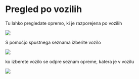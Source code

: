 # Pregled po vozilih

Tu lahko pregledate opremo, ki je razporejena po vozilih

![](https://navodila.ignis112.si/Q5E1QGkSmgFL9ayRGZhZ/~gitbook/image?url=https%3A%2F%2F1144351825-files.gitbook.io%2F%7E%2Ffiles%2Fv0%2Fb%2Fgitbook-legacy-files%2Fo%2Fassets%252F-MX2pnuWceN2b3jR2bIP%252F-MbeJJG4EUxbBQUpfHJg%252F-MbeYGJBBTTwHXAuYPrf%252FOprema_pregled_po_vozilih.PNG%3Falt%3Dmedia%26token%3D9e325eb3-23dc-4c85-8d3a-6d193736505b\&width=768\&dpr=4\&quality=100\&sign=2eb83b3d\&sv=2)

S pomočjo spustnega seznama izberite vozilo

![](https://navodila.ignis112.si/Q5E1QGkSmgFL9ayRGZhZ/~gitbook/image?url=https%3A%2F%2F1144351825-files.gitbook.io%2F%7E%2Ffiles%2Fv0%2Fb%2Fgitbook-legacy-files%2Fo%2Fassets%252F-MX2pnuWceN2b3jR2bIP%252F-MbeJJG4EUxbBQUpfHJg%252F-MbeYKwegEQ-UHd3FD-3%252FOprema_pregled_po_vozilih_seznam.PNG%3Falt%3Dmedia%26token%3Daf7b65ea-e320-42fb-bcbe-b543f044795f\&width=768\&dpr=4\&quality=100\&sign=64109765\&sv=2)

ko izberete vozilo se odpre seznam opreme, katera je v vozilu

![](https://navodila.ignis112.si/Q5E1QGkSmgFL9ayRGZhZ/~gitbook/image?url=https%3A%2F%2F1144351825-files.gitbook.io%2F%7E%2Ffiles%2Fv0%2Fb%2Fgitbook-legacy-files%2Fo%2Fassets%252F-MX2pnuWceN2b3jR2bIP%252F-MbeJJG4EUxbBQUpfHJg%252F-MbeYYeoBE9unF_OYV0S%252FOprema_pregled_po_vozilih_pogled.PNG%3Falt%3Dmedia%26token%3D67928295-79c4-4e42-afee-57574c13f44f\&width=768\&dpr=4\&quality=100\&sign=65f4d1d3\&sv=2)
